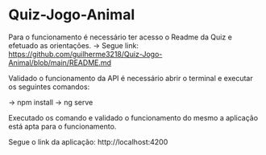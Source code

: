 # Quiz-Jogo-Animal

Para o funcionamento é necessário ter acesso o Readme da Quiz e efetuado as orientações.
-> Segue link: https://github.com/guilherme3218/Quiz-Jogo-Animal/blob/main/README.md

Validado o funcionamento da API é necessário abrir o terminal e executar os seguintes comandos:

-> npm install
-> ng serve

Executado os comando e validado o funcionamento do mesmo a aplicação está apta para o funcionamento.

Segue o link da aplicação: http://localhost:4200
